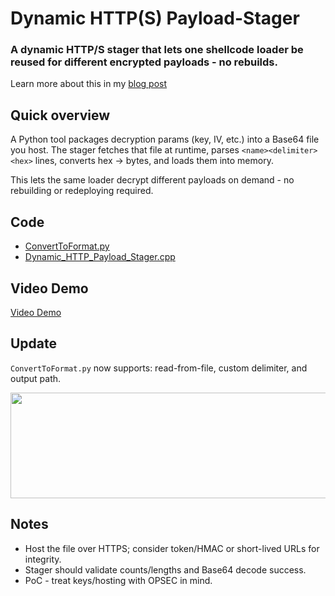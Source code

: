 # Dynamic HTTP(S) Payload-Stager

### **A dynamic HTTP/S stager that lets one shellcode loader be reused for different encrypted payloads - no rebuilds.**

Learn more about this in my [blog post](https://wafflesexploits.github.io/posts/Dynamic-HTTP-Payload-Stager/)

## Quick overview
A Python tool packages decryption params (key, IV, etc.) into a Base64 file you host. The stager fetches that file at runtime, parses `<name><delimiter><hex>` lines, converts hex -> bytes, and loads them into memory.

This lets the same loader decrypt different payloads on demand - no rebuilding or redeploying required.


## Code
- [ConvertToFormat.py](https://github.com/WafflesExploits/Dynamic-HTTP-Payload-Stager/blob/main/ConvertToFormat.py)
- [Dynamic_HTTP_Payload_Stager.cpp](https://github.com/WafflesExploits/Dynamic-HTTP-Payload-Stager/blob/main/Dynamic_HTTP_Payload_Stager.cpp)

## Video Demo
[Video Demo](https://wafflesexploits.github.io/assets/video_demo_http-stager.mp4)

## Update
`ConvertToFormat.py` now supports: read-from-file, custom delimiter, and output path.

<img src="https://github.com/user-attachments/assets/47e65913-a8c8-4f21-81ac-12834258b8cc" width="601" height="169">

## Notes
- Host the file over HTTPS; consider token/HMAC or short-lived URLs for integrity.  
- Stager should validate counts/lengths and Base64 decode success.  
- PoC - treat keys/hosting with OPSEC in mind.
